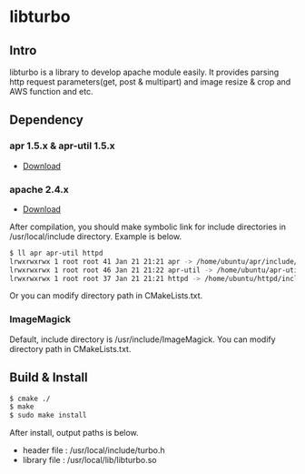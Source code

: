 # libturbo

## Intro

libturbo is a library to develop apache module easily.
It provides parsing http request parameters(get, post & multipart) and image resize & crop and AWS function and etc.

## Dependency

### apr 1.5.x & apr-util 1.5.x

- [Download](https://apr.apache.org/download.cgi)

### apache 2.4.x

- [Download](http://httpd.apache.org/download.cgi#apache24)

After compilation, you should make symbolic link for include directories in /usr/local/include directory.
Example is below.

```bash
$ ll apr apr-util httpd
lrwxrwxrwx 1 root root 41 Jan 21 21:21 apr -> /home/ubuntu/apr/include/apr-1/
lrwxrwxrwx 1 root root 46 Jan 21 21:22 apr-util -> /home/ubuntu/apr-util/include/apr-1/
lrwxrwxrwx 1 root root 37 Jan 21 21:21 httpd -> /home/ubuntu/httpd/include/
```

Or you can modify directory path in CMakeLists.txt.

### ImageMagick

Default, include directory is /usr/include/ImageMagick.
You can modify directory path in CMakeLists.txt.

## Build & Install

```bash
$ cmake ./
$ make
$ sudo make install
```

After install, output paths is below.

- header file : /usr/local/include/turbo.h
- library file : /usr/local/lib/libturbo.so

